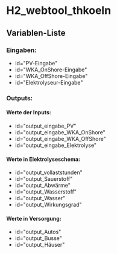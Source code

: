 # H2_webtool_thkoeln
## Variablen-Liste
### Eingaben:
<ul>
  <li>id="PV-Eingabe"</li>
  <li>id="WKA_OnShore-Eingabe"</li>
  <li>id="WKA_OffShore-Eingabe"</li>
  <li>id="Elektrolyseur-Eingabe"</li>
</ul>

### Outputs:
#### Werte der Inputs:
<ul>
  <li>id="output_eingabe_PV"</li>
  <li>id="output_eingabe_WKA_OnShore"</li>
  <li>id="output_eingabe_WKA_OffShore"</li>
  <li>id="output_eingabe_Elektrolyse"</li>
</ul>

#### Werte in Elektrolyseschema:

<ul>
  <li>id="output_vollaststunden"</li>
  <li>id="output_Sauerstoff"</li>
  <li>id="output_Abwärme"</li>
  <li>id="output_Wasserstoff"</li>
  <li>id="output_Wasser"</li>
  <li>id="output_Wirkungsgrad"</li>
</ul>

#### Werte in Versorgung:

<ul>
  <li>id="output_Autos"</li>
  <li>id="output_Busse"</li>
  <li>id="output_Häuser"</li>
</ul>
